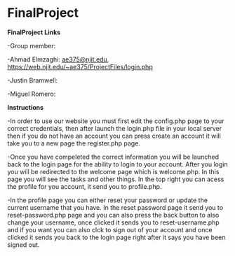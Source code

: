 # FinalProject

**FinalProject Links**

-Group member:

-Ahmad Elmzaghi: ae375@njit.edu, https://web.njit.edu/~ae375/ProjectFiles/login.php

-Justin Bramwell: 

-Miguel Romero: 


**Instructions**

-In order to use our website you must first edit the config.php page to your correct credentials, then after launch the login.php file in your local server then if you do not have an account you can press create an account it will take you to a new page the register.php page.

-Once you have compeleted the correct information you will be launched back to the login page for the ability to login to your account. After you login you will be redirected to the welcome page which is welcome.php. In this page you will see the tasks and other things. In the top right you can acess the profile for you account, it send you to profile.php.

-In the profile page you can either reset your password or update the current username that you have. In the reset password page it send you to reset-password.php page and you can also press the back button to also change your username, once clicked it sends you to reset-username.php and if you want you can also clck to sign out of your account and once clicked it sends you back to the login page right after it says you have been signed out.
